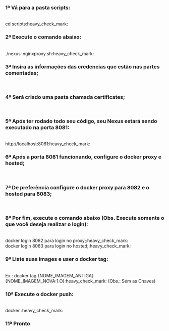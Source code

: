<h3>1ª Vá para a pasta scripts: </h3><br/>
cd scripts:heavy_check_mark:<br/>
<h3>2ª Execute o comando abaixo:</h3><br/>
./nexus-nginxproxy.sh:heavy_check_mark:<br/>
<h3>3ª Insira as informações das credencias que estão nas partes comentadas;</h3><br/>
<h3>4ª Será criado uma pasta chamada certificates;</h3><br/>
<h3>5ª Após ter rodado todo seu código, seu Nexus estará sendo executado na porta 8081:</h3><br/>
http://localhost:8081:heavy_check_mark:<br/>
<h3>6ª Após a porta 8081 funcionando, configure o docker proxy e hosted;</h3><br/>
<h3>7ª De preferência configure o docker proxy para 8082 e o hosted para 8083;</h3><br/>
<h3>8ª Por fim, execute o comando abaixo (Obs. Execute somente o que você deseja realizar o login):</h3><br/>
docker login 8082 para login no proxy;:heavy_check_mark:<br/>
docker login 8083 para login no hosted;:heavy_check_mark:<br/>
<h3>9ª Liste suas images e user o docker tag:</h3><br/>
Ex.: docker tag {NOME_IMAGEM_ANTIGA} {NOME_IMAGEM_NOVA:1.O}:heavy_check_mark: (Obs.: Sem as Chaves)
<h3>10ª Execute o docker push:</h3><br/>
docker <NOME_IMAGEM_NOVA:1.O>:heavy_check_mark:<br/>
<h3>11ª Pronto</h3><br/>